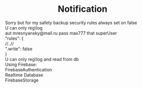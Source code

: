 <h1 align="center">Notification</h2>
Sorry but for my safety backup security rules always set on false <br>
U can only reg\log  <br>
aut mresnyansky@mail.ru pass max777 that superUser <br>
"rules": {  <br>
    //..// <br>
    ".write": false <br>
  } <br>
  U can only reg\log and read from db <br>
  Using Firebase: <br>
  FirebaseAuthentication <br>
  Realtime Database <br>
  FirebaseStorage